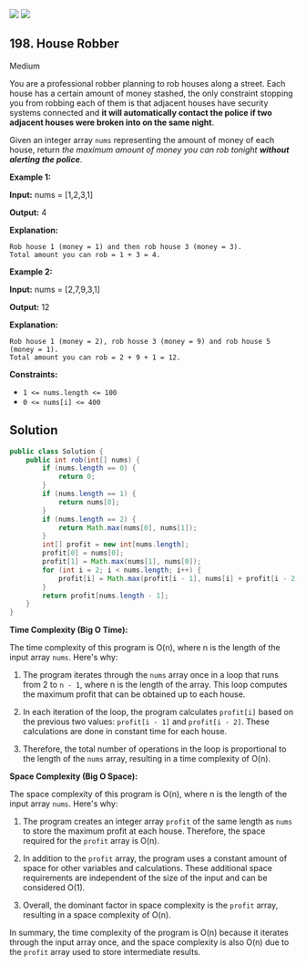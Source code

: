 [![](https://img.shields.io/github/stars/javadev/LeetCode-in-Java?label=Stars&style=flat-square)](https://github.com/javadev/LeetCode-in-Java)
[![](https://img.shields.io/github/forks/javadev/LeetCode-in-Java?label=Fork%20me%20on%20GitHub%20&style=flat-square)](https://github.com/javadev/LeetCode-in-Java/fork)

## 198\. House Robber

Medium

You are a professional robber planning to rob houses along a street. Each house has a certain amount of money stashed, the only constraint stopping you from robbing each of them is that adjacent houses have security systems connected and **it will automatically contact the police if two adjacent houses were broken into on the same night**.

Given an integer array `nums` representing the amount of money of each house, return _the maximum amount of money you can rob tonight **without alerting the police**_.

**Example 1:**

**Input:** nums = [1,2,3,1]

**Output:** 4

**Explanation:**

    Rob house 1 (money = 1) and then rob house 3 (money = 3).
    Total amount you can rob = 1 + 3 = 4. 

**Example 2:**

**Input:** nums = [2,7,9,3,1]

**Output:** 12

**Explanation:**

    Rob house 1 (money = 2), rob house 3 (money = 9) and rob house 5 (money = 1).
    Total amount you can rob = 2 + 9 + 1 = 12. 

**Constraints:**

*   `1 <= nums.length <= 100`
*   `0 <= nums[i] <= 400`

## Solution

```java
public class Solution {
    public int rob(int[] nums) {
        if (nums.length == 0) {
            return 0;
        }
        if (nums.length == 1) {
            return nums[0];
        }
        if (nums.length == 2) {
            return Math.max(nums[0], nums[1]);
        }
        int[] profit = new int[nums.length];
        profit[0] = nums[0];
        profit[1] = Math.max(nums[1], nums[0]);
        for (int i = 2; i < nums.length; i++) {
            profit[i] = Math.max(profit[i - 1], nums[i] + profit[i - 2]);
        }
        return profit[nums.length - 1];
    }
}
```

**Time Complexity (Big O Time):**

The time complexity of this program is O(n), where n is the length of the input array `nums`. Here's why:

1. The program iterates through the `nums` array once in a loop that runs from 2 to `n - 1`, where n is the length of the array. This loop computes the maximum profit that can be obtained up to each house.

2. In each iteration of the loop, the program calculates `profit[i]` based on the previous two values: `profit[i - 1]` and `profit[i - 2]`. These calculations are done in constant time for each house.

3. Therefore, the total number of operations in the loop is proportional to the length of the `nums` array, resulting in a time complexity of O(n).

**Space Complexity (Big O Space):**

The space complexity of this program is O(n), where n is the length of the input array `nums`. Here's why:

1. The program creates an integer array `profit` of the same length as `nums` to store the maximum profit at each house. Therefore, the space required for the `profit` array is O(n).

2. In addition to the `profit` array, the program uses a constant amount of space for other variables and calculations. These additional space requirements are independent of the size of the input and can be considered O(1).

3. Overall, the dominant factor in space complexity is the `profit` array, resulting in a space complexity of O(n).

In summary, the time complexity of the program is O(n) because it iterates through the input array once, and the space complexity is also O(n) due to the `profit` array used to store intermediate results.
